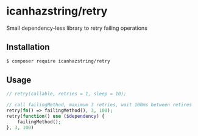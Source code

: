 # icanhazstring/retry
Small dependency-less library to retry failing operations

## Installation
```bash
$ composer require icanhazstring/retry
```

## Usage
```php
// retry(callable, retries = 1, sleep = 10);

// call failingMethod, maximum 3 retries, wait 100ms between retires
retry(fn() => failingMethod(), 3, 100);
retry(function() use ($dependency) {
    failingMethod();
}, 3, 100)
```
